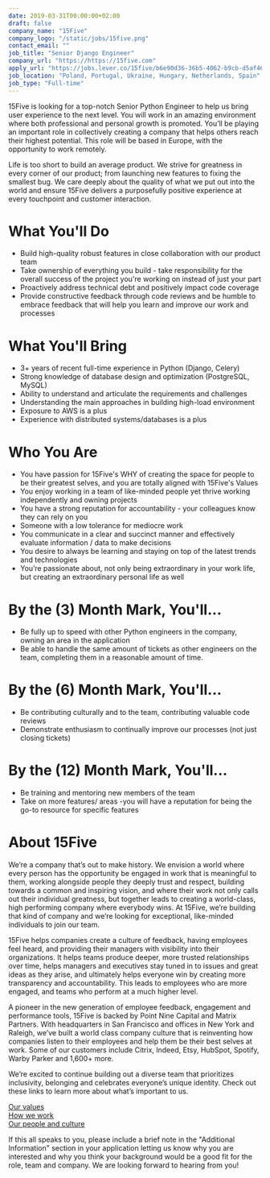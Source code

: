 ```yaml
---
date: 2019-03-31T00:00:00+02:00
draft: false
company_name: "15Five"
company_logo: "/static/jobs/15five.png"
contact_email: ""
job_title: "Senior Django Engineer"
company_url: "https://https://15five.com"
apply_url: "https://jobs.lever.co/15five/b6e90d36-36b5-4062-b9cb-d5af4687e2d3"
job_location: "Poland, Portugal, Ukraine, Hungary, Netherlands, Spain"
job_type: "Full-time"
---
```


15Five is looking for a top-notch Senior Python Engineer to help us bring user experience to the next level. You will work in an amazing environment where both professional and personal growth is promoted. You’ll be playing an important role in collectively creating a company that helps others reach their highest potential. This role will be based in Europe, with the opportunity to work remotely.

Life is too short to build an average product. We strive for greatness in every corner of our product; from launching new features to fixing the smallest bug. We care deeply about the quality of what we put out into the world and ensure 15Five delivers a purposefully positive experience at every touchpoint and customer interaction.


# What You'll Do
* Build high-quality robust features in close collaboration with our product team
* Take ownership of everything you build - take responsibility for the overall success of the project you're working on instead of just your part
* Proactively address technical debt and positively impact code coverage
* Provide constructive feedback through code reviews and be humble to embrace feedback that will help you learn and improve our work and processes

# What You'll Bring
* 3+ years of recent full-time experience in Python (Django, Celery)
* Strong knowledge of database design and optimization (PostgreSQL, MySQL)
* Ability to understand and articulate the requirements and challenges
* Understanding the main approaches in building high-load environment
* Exposure to AWS is a plus
* Experience with distributed systems/databases is a plus

# Who You Are
* You have passion for 15Five's WHY of creating the space for people to be their greatest selves, and you are totally aligned with 15Five's Values
* You enjoy working in a team of like-minded people yet thrive working independently and owning projects
* You have a strong reputation for accountability - your colleagues know they can rely on you
* Someone with a low tolerance for mediocre work
* You communicate in a clear and succinct manner and effectively evaluate information / data to make decisions
* You desire to always be learning and staying on top of the latest trends and technologies
* You’re passionate about, not only being extraordinary in your work life, but creating an extraordinary personal life as well

# By the (3) Month Mark, You'll...
* Be fully up to speed with other Python engineers in the company, owning an area in the application
* Be able to handle the same amount of tickets as other engineers on the team, completing them in a reasonable amount of time.

# By the (6) Month Mark, You'll...
* Be contributing culturally and to the team, contributing valuable code reviews
* Demonstrate enthusiasm to continually improve our processes (not just closing tickets)

# By the (12) Month Mark, You'll...
* Be training and mentoring new members of the team
* Take on more features/ areas -you will have a reputation for being the go-to resource for specific features

# About 15Five
We’re a company that’s out to make history.  We envision a world where every person has the opportunity be engaged in work that is meaningful to them, working alongside people they deeply trust and respect, building towards a common and inspiring vision, and where their work not only calls out their individual greatness, but together leads to creating a world-class, high performing company where everybody wins.  At 15Five, we’re building that kind of company and we’re looking for exceptional, like-minded individuals to join our team.

15Five helps companies create a culture of feedback, having employees feel heard, and providing their managers with visibility into their organizations.  It helps teams produce deeper, more trusted relationships over time, helps managers and executives stay tuned in to issues and great ideas as they arise, and ultimately helps everyone win by creating more transparency and accountability.  This leads to employees who are more engaged, and teams who perform at a much higher level.

A pioneer in the new generation of employee feedback, engagement and performance tools, 15Five is backed by Point Nine Capital and Matrix Partners. With headquarters in San Francisco and offices in New York and Raleigh, we’ve built a world class company culture that is reinventing how companies listen to their employees and help them be their best selves at work. Some of our customers include Citrix, Indeed, Etsy, HubSpot, Spotify, Warby Parker and 1,600+ more.

We’re excited to continue building out a diverse team that prioritizes inclusivity, belonging and celebrates everyone’s unique identity. Check out these links to learn more about what’s important to us.

[Our values](https://www.15five.com/core-values/)\
[How we work](https://www.15five.com/philosophy/) \
[Our people and culture](https://www.15five.com/careers/)

If this all speaks to you, please include a brief note in the "Additional Information" section in your application letting us know why you are interested and why you think your background would be a good fit for the role, team and company. We are looking forward to hearing from you!
